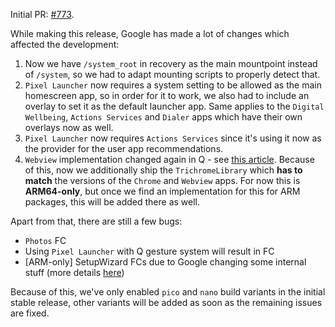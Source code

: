 Initial PR: [#773](https://github.com/opengapps/opengapps/pull/773).

While making this release, Google has made a lot of changes which affected the development:

1. Now we have `/system_root` in recovery as the main mountpoint instead of `/system`, so we had to adapt mounting scripts to properly detect that.
2. `Pixel Launcher` now requires a system setting to be allowed as the main homescreen app, so in order for it to work, we also had to include an overlay to set it as the default launcher app.
Same applies to the `Digital Wellbeing`, `Actions Services` and `Dialer` apps which have their own overlays now as well.
3. `Pixel Launcher` now requires `Actions Services` since it's using it now as the provider for the user app recommendations.
4. `Webview` implementation changed again in Q - see [this article](https://www.xda-developers.com/google-chrome-no-longer-webview-provider-android-10/). Because of this, now we additionally ship the `TrichromeLibrary` which **has to match** the versions of the `Chrome` and `Webview` apps.
For now this is **ARM64-only**, but once we find an implementation for this for ARM packages, this will be added there as well.

Apart from that, there are still a few bugs:
- `Photos` FC
- Using `Pixel Launcher` with Q gesture system will result in FC
- [ARM-only] SetupWizard FCs due to Google changing some internal stuff (more details [here](https://forum.xda-developers.com/showpost.php?p=81478751&postcount=6439))

Because of this, we've only enabled `pico` and `nano` build variants in the initial stable release, other variants will be added as soon as the remaining issues are fixed.